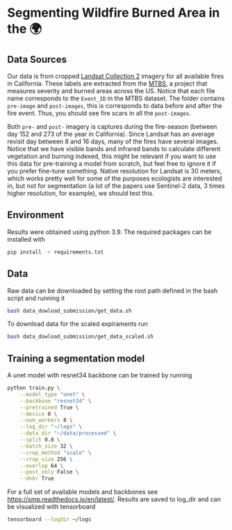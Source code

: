 # Segmenting Wildfire Burned Area in the :earth_africa:

## Data Sources

Our data is from cropped [Landsat Collection 2][1] imagery for all
available fires in California. These labels are extracted from the [MTBS][2],
a project that measures severity and burned areas across the US. Notice that
each file name corresponds to the `Event_ID` in the MTBS dataset. The folder
contains `pre-image` and `post-images`, this is corresponds to data before and
after the fire event. Thus, you should see fire scars in all the `post-images`. 


Both `pre-` and `post-` imagery is captures during the fire-season (between day
152 and 273 of the year in California). Since Landsat has an average revisit day
between 8 and 16 days, many of the fires have several images. Notice that we
have visible bands and infrared bands to calculate different vegetation and
burning indexed, this might be relevant if you want to use this data for
pre-training a model from scratch, but feel free to ignore it if you prefer
fine-tune something. Native resolution for Landsat is 30 meters, which works
pretty well for some of the purposes ecologists are interested in, but not for
segmentation (a lot of the papers use Sentinel-2 data, 3 times higher
resolution, for example), we should test this.


[1]: https://planetarycomputer.microsoft.com/dataset/landsat-c2-l2#Example-Notebook
[2]: https://www.mtbs.gov/

## Environment
Results were obtained using python 3.9. The required packages can be installed with
```bash
pip install -r requirements.txt
```

## Data
Raw data can be downloaded by setting the root path defined in the bash script and running it
```bash
bash data_dowload_submission/get_data.sh
```
To download data for the scaled expiraments run
```bash
bash data_dowload_submission/get_data_scaled.sh
```

## Training a segmentation model
A unet model with resnet34 backbone can be trained by running
```bash
python train.py \
    --model_type "unet" \
    --backbone "resnet34" \
    --pretrained True \
    --device 0 \
    --num_workers 8 \
    --log_dir "~/logs" \
    --data_dir "~/data/processed" \
    --split 0.8 \
    --batch_size 32 \
    --crop_method "scale" \
    --crop_size 256 \
    --overlap 64 \
    --post_only False \
    --dnbr True
```
For a full set of available models and backbones see https://smp.readthedocs.io/en/latest/.
Results are saved to log_dir and can be visualized with tensorboard
```bash
tensorboard --logdir ~/logs
```
